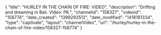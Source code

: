 {
    "title": "HURLEY IN THE CHAIN OF FIRE: VIDEO",
    "description": "Drifting and dreaming in Bali. Video: PK.",
    "channelid": "158327",
    "videoid": "158774",
    "date_created": "1398292512",
    "date_modified": "1418181334",
    "type": "captivate",
    "layout": "channelVideo",
    "url": "\/hurley\/hurley-in-the-chain-of-fire-video\/158327-158774"
}